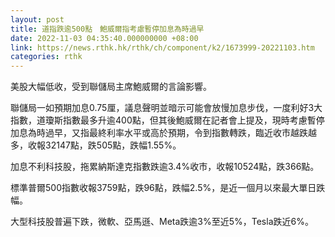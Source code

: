 ```yaml
---
layout: post
title: 道指跌逾500點　鮑威爾指考慮暫停加息為時過早
date: 2022-11-03 04:35:40.000000000 +08:00
link: https://news.rthk.hk/rthk/ch/component/k2/1673999-20221103.htm
categories: rthk
---
```


美股大幅低收，受到聯儲局主席鮑威爾的言論影響。

聯儲局一如預期加息0.75厘，議息聲明並暗示可能會放慢加息步伐，一度利好3大指數，道瓊斯指數最多升逾400點，但其後鮑威爾在記者會上提及，現時考慮暫停加息為時過早，又指最終利率水平或高於預期，令到指數轉跌，臨近收市越跌越多，收報32147點，跌505點，跌幅1.55%。

加息不利科技股，拖累納斯達克指數跌逾3.4%收市，收報10524點，跌366點。

標準普爾500指數收報3759點，跌96點，跌幅2.5%，是近一個月以來最大單日跌幅。

大型科技股普遍下跌，微軟、亞馬遜、Meta跌逾3%至近5%，Tesla跌近6%。
